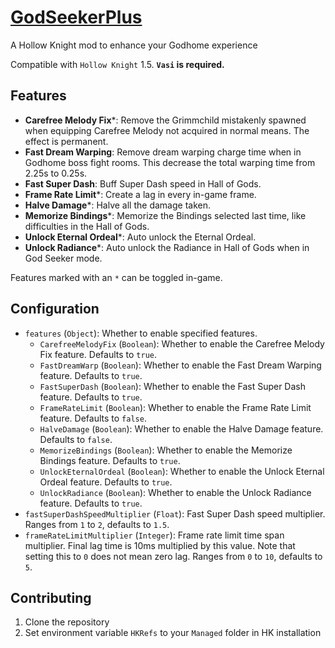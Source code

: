 # [GodSeekerPlus](https://github.com/Clazex/HollowKnight.GodSeekerPlus)

A Hollow Knight mod to enhance your Godhome experience

Compatible with `Hollow Knight` 1.5.
**`Vasi` is required.**

## Features

- **Carefree Melody Fix**\*: Remove the Grimmchild mistakenly spawned when equipping Carefree Melody not acquired in normal means. The effect is permanent.
- **Fast Dream Warping**: Remove dream warping charge time when in Godhome boss fight rooms. This decrease the total warping time from 2.25s to 0.25s.
- **Fast Super Dash**: Buff Super Dash speed in Hall of Gods.
- **Frame Rate Limit**\*: Create a lag in every in-game frame.
- **Halve Damage**\*: Halve all the damage taken.
- **Memorize Bindings**\*: Memorize the Bindings selected last time, like difficulties in the Hall of Gods.
- **Unlock Eternal Ordeal**\*: Auto unlock the Eternal Ordeal.
- **Unlock Radiance**\*: Auto unlock the Radiance in Hall of Gods when in God Seeker mode.

Features marked with an `*` can be toggled in-game.

## Configuration

- `features` (`Object`): Whether to enable specified features.
  + `CarefreeMelodyFix` (`Boolean`): Whether to enable the Carefree Melody Fix feature. Defaults to `true`.
  + `FastDreamWarp` (`Boolean`): Whether to enable the Fast Dream Warping feature. Defaults to `true`.
  + `FastSuperDash` (`Boolean`): Whether to enable the Fast Super Dash feature. Defaults to `true`.
  + `FrameRateLimit` (`Boolean`): Whether to enable the Frame Rate Limit feature. Defaults to `false`.
  + `HalveDamage` (`Boolean`): Whether to enable the Halve Damage feature. Defaults to `false`.
  + `MemorizeBindings` (`Boolean`): Whether to enable the Memorize Bindings feature. Defaults to `true`.
  + `UnlockEternalOrdeal` (`Boolean`): Whether to enable the Unlock Eternal Ordeal feature. Defaults to `true`.
  + `UnlockRadiance` (`Boolean`): Whether to enable the Unlock Radiance feature. Defaults to `true`.
- `fastSuperDashSpeedMultiplier` (`Float`): Fast Super Dash speed multiplier. Ranges from `1` to `2`, defaults to `1.5`.
- `frameRateLimitMultiplier` (`Integer`): Frame rate limit time span multiplier. Final lag time is 10ms multiplied by this value. Note that setting this to `0` does not mean zero lag. Ranges from `0` to `10`, defaults to `5`.

## Contributing

1. Clone the repository
2. Set environment variable `HKRefs` to your `Managed` folder in HK installation
